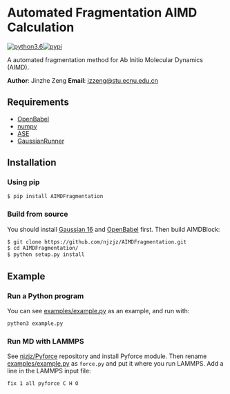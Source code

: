 # Automated Fragmentation AIMD Calculation
[![python3.6](https://img.shields.io/badge/python-3.6-blue.svg)](https://badge.fury.io/py/AIMDFragmentation)[![pypi](https://badge.fury.io/py/AIMDFragmentation.svg)](https://badge.fury.io/py/AIMDFragmentation)

A automated fragmentation method for Ab Initio Molecular Dynamics (AIMD).

**Author**: Jinzhe Zeng
**Email**: jzzeng@stu.ecnu.edu.cn

## Requirements
* [OpenBabel](https://github.com/openbabel/openbabel)
* [numpy](https://github.com/numpy/numpy)
* [ASE](https://gitlab.com/ase/ase)
* [GaussianRunner](https://github.com/njzjz/GaussianRunner)

## Installation
### Using pip
```sh
$ pip install AIMDFragmentation
```
### Build from source
You should install [Gaussian 16](http://gaussian.com/gaussian16/) and [OpenBabel](http://openbabel.org) first. Then build AIMDBlock:
```sh
$ git clone https://github.com/njzjz/AIMDFragmentation.git
$ cd AIMDFragmentation/
$ python setup.py install
```
## Example

### Run a Python program
You can see [examples/example.py](examples/example.py) as an example, and run with:
```sh
python3 example.py
```

### Run MD with LAMMPS
See [njzjz/Pyforce](https://github.com/njzjz/Pyforce) repository and install Pyforce module. Then rename [examples/example.py](examples/example.py) as `force.py` and put it where you run LAMMPS. Add a line in the LAMMPS input file:
```
fix 1 all pyforce C H O
```

